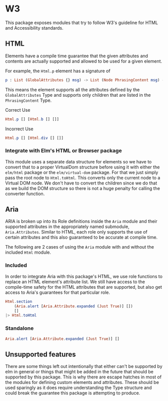 # W3

This package exposes modules that try to follow W3's guideline for HTML and Accessibility standards.

## HTML

Elements have a compile time guarantee that the given attributes and contents are actually supported and allowed to be used for a given element.

For example, the `Html.p` element has a signature of 

```elm
p : List (GlobalAttributes {} msg) -> List (Node PhrasingContent msg) -> Node { compatible | p : Html.Supported } msg
```

This means the element supports all the attributes defined by the `GlobalAttributes` Type and supports only children that are listed in the `PhrasingContent` Type.

Correct Use

```elm
Html.p [] [Html.b [] []]
```

Incorrect Use

```elm
Html.p [] [Html.div [] []]
```

### Integrate with Elm's HTML or Browser package

This module uses a separate data structure for elements so we have to convert that to a proper VirtualDom structure before using it with either the `elm/html` package or the `elm/virtual-dom` package. For that we just simply pass the root node to `Html.toHtml`. This converts only the current node to a Virtual DOM node. We don't have to convert the children since we do that as we build the DOM structure so there is not a huge penalty for calling the converter function.

## Aria

ARIA is broken up into its Role definitions inside the `Aria` module and their supported attributes in the appropriately named submodule, `Aria.Attributes`. Similar to HTML, each role only supports the use of certain attributes and this also guaranteed to be accurate at compile time.

The following are 2 cases of using the `Aria` module with and without the included `Html` module.

### Included

In order to integrate Aria with this package's HTML, we use role functions to replace an HTML element's attribute list. We still have access to the compile-time safety for the HTML attributes that are supported, but also get access to Aria's guarantees for that particular role.

```elm
Html.section 
    (Aria.alert [Aria.Attribute.expanded (Just True)] []) 
    [] 
|> Html.toHtml
```

### Standalone

```elm
Aria.alert [Aria.Attribute.expanded (Just True)] []
```

## Unsupported features

There are some things left out intentionally that either can't be supported by elm in general or things that might be added in the future that should be supported by this package. This is why there are escape hatches in most of the modules for defining custom elements and attributes. These should be used sparingly as it does require understanding the Type structure and could break the guarantee this package is attempting to produce.